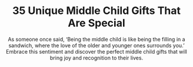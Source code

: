 ---
layout: post
title: 35 Unique Middle Child Gifts That Are Special
subtitle: As someone once said, ‘Being the middle child is like being the filling in a sandwich, where the love of the older and younger ones surrounds you.’ Embrace this sentiment and discover the perfect middle child gifts that will bring joy and recognition to their lives.
header-img: "img/post/2023/09/copied/middle-child-gifts.jpg"
header-style: text
permalink: "/middle-child-gifts/"
catalog: true
tags:
  - Recipients 
  - Men
---     